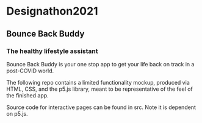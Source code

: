 # Designathon2021
## Bounce Back Buddy
### The healthy lifestyle assistant
Bounce Back Buddy is your one stop app to get your life back on track in a post-COVID world.

The following repo contains a limited functionality mockup, produced via HTML, CSS, and the p5.js library, meant to be representative of the feel of the finished app.

Source code for interactive pages can be found in src. Note it is dependent on p5.js.